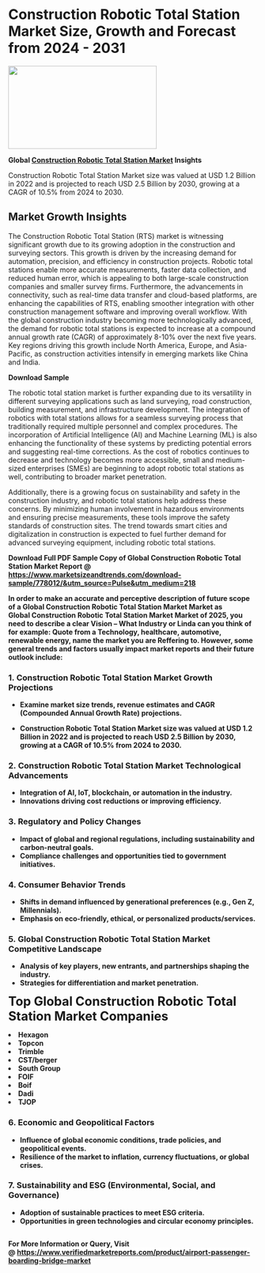 <H1>Construction Robotic Total Station Market Size, Growth and Forecast from 2024 - 2031</H1><img class="aligncenter size-medium wp-image-584254" src="https://thirdeyenews.in/wp-content/uploads/2024/09/Global-Market-Research-300x168.jpeg" alt="" width="300" height="168" /><p><strong>Global&nbsp;<a href="https://www.marketsizeandtrends.com/download-sample/778012/&amp;utm_source=Pulse&amp;utm_medium=218">Construction Robotic Total Station Market</a> Insights</strong></p><p>Construction Robotic Total Station Market size was valued at USD 1.2 Billion in 2022 and is projected to reach USD 2.5 Billion by 2030, growing at a CAGR of 10.5% from 2024 to 2030.</p><p><h2>Market Growth Insights</h2> <p>The Construction Robotic Total Station (RTS) market is witnessing significant growth due to its growing adoption in the construction and surveying sectors. This growth is driven by the increasing demand for automation, precision, and efficiency in construction projects. Robotic total stations enable more accurate measurements, faster data collection, and reduced human error, which is appealing to both large-scale construction companies and smaller survey firms. Furthermore, the advancements in connectivity, such as real-time data transfer and cloud-based platforms, are enhancing the capabilities of RTS, enabling smoother integration with other construction management software and improving overall workflow. With the global construction industry becoming more technologically advanced, the demand for robotic total stations is expected to increase at a compound annual growth rate (CAGR) of approximately 8-10% over the next five years. Key regions driving this growth include North America, Europe, and Asia-Pacific, as construction activities intensify in emerging markets like China and India.</p> <p><strong>Download Sample</strong></p> <p>The robotic total station market is further expanding due to its versatility in different surveying applications such as land surveying, road construction, building measurement, and infrastructure development. The integration of robotics with total stations allows for a seamless surveying process that traditionally required multiple personnel and complex procedures. The incorporation of Artificial Intelligence (AI) and Machine Learning (ML) is also enhancing the functionality of these systems by predicting potential errors and suggesting real-time corrections. As the cost of robotics continues to decrease and technology becomes more accessible, small and medium-sized enterprises (SMEs) are beginning to adopt robotic total stations as well, contributing to broader market penetration.</p> <p>Additionally, there is a growing focus on sustainability and safety in the construction industry, and robotic total stations help address these concerns. By minimizing human involvement in hazardous environments and ensuring precise measurements, these tools improve the safety standards of construction sites. The trend towards smart cities and digitalization in construction is expected to fuel further demand for advanced surveying equipment, including robotic total stations.</p> <p><strong></p><p><span class=""><strong>Download Full PDF Sample Copy of Global Construction Robotic Total Station Market Report</strong> @ <a href="https://www.marketsizeandtrends.com/download-sample/778012/&amp;utm_source=Pulse&amp;utm_medium=218" target="_blank">https://www.marketsizeandtrends.com/download-sample/778012/&amp;utm_source=Pulse&amp;utm_medium=218</a></span></p><p>In order to make an accurate and perceptive description of future scope of a Global&nbsp;Construction Robotic Total Station Market Market as Global&nbsp;Construction Robotic Total Station Market Market of 2025, you need to describe a clear Vision &ndash; What Industry or Linda can you think of for example: Quote from a Technology, healthcare, automotive, renewable energy, name the market you are Reffering to. However, some general trends and factors usually impact market reports and their future outlook include:</p><h3>1.&nbsp;<strong>Construction Robotic Total Station Market Growth Projections</strong></h3><ul><li>Examine market size trends, revenue estimates and CAGR (Compounded Annual Growth Rate) projections.</li><li><p>Construction Robotic Total Station Market size was valued at USD 1.2 Billion in 2022 and is projected to reach USD 2.5 Billion by 2030, growing at a CAGR of 10.5% from 2024 to 2030.</p></li></ul><h3>2.&nbsp;<strong>Construction Robotic Total Station Market Technological Advancements</strong></h3><ul><li>Integration of AI, IoT, blockchain, or automation in the industry.</li><li>Innovations driving cost reductions or improving efficiency.</li></ul><h3>3.&nbsp;<strong>Regulatory and Policy Changes</strong></h3><ul><li>Impact of global and regional regulations, including sustainability and carbon-neutral goals.</li><li>Compliance challenges and opportunities tied to government initiatives.</li></ul><h3>4.&nbsp;<strong>Consumer Behavior Trends</strong></h3><ul><li>Shifts in demand influenced by generational preferences (e.g., Gen Z, Millennials).</li><li>Emphasis on eco-friendly, ethical, or personalized products/services.</li></ul><h3>5.&nbsp;<strong>Global Construction Robotic Total Station Market Competitive Landscape</strong></h3><ul><li>Analysis of key players, new entrants, and partnerships shaping the industry.</li><li>Strategies for differentiation and market penetration.</li></ul><p data-pm-slice="1 1 []"><span style="color: inherit; font-family: inherit; font-size: 25px;">Top Global Construction Robotic Total Station Market Companies</span></p><div class="" data-test-id=""><p><li>Hexagon</li><li> Topcon</li><li> Trimble</li><li> CST/berger</li><li> South Group</li><li> FOIF</li><li> Boif</li><li> Dadi</li><li> TJOP</li></p></div><h3>6.&nbsp;<strong>Economic and Geopolitical Factors</strong></h3><ul><li>Influence of global economic conditions, trade policies, and geopolitical events.</li><li>Resilience of the market to inflation, currency fluctuations, or global crises.</li></ul><h3>7.&nbsp;<strong>Sustainability and ESG (Environmental, Social, and Governance)</strong></h3><ul><li>Adoption of sustainable practices to meet ESG criteria.</li><li>Opportunities in green technologies and circular economy principles.</li></ul><h2><strong style="font-size: 14px;">For More Information or Query, Visit @&nbsp;</strong><a style="background-color: #ffffff; font-size: 14px;" href="https://www.marketsizeandtrends.com/report/construction-robotic-total-station-market/" target="_blank">https://www.verifiedmarketreports.com/product/airport-passenger-boarding-bridge-market</a></h2>
